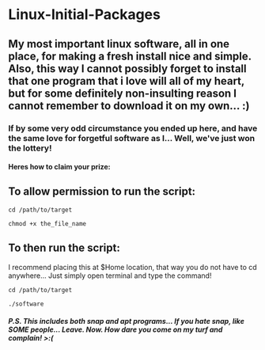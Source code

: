 # Linux-Initial-Packages

## My most important linux software, all in one place, for making a fresh install nice and simple. Also, this way I cannot possibly forget to install that one program that i love will all of my heart, but for some definitely non-insulting reason I cannot remember to download it on my own... :)

### If by some very odd circumstance you ended up here, and have the same love for forgetful software as I... Well, we've just won the lottery!

#### Heres how to claim your prize: 
To allow permission to run the script:
---------------
```
cd /path/to/target

chmod +x the_file_name
```
To then run the script:
------------------
I recommend placing this at $Home location, that way you do not have to cd anywhere... Just simply open terminal and type the command!
```
cd /path/to/target

./software
```

##### P.S. This includes both snap and apt programs... If you hate snap, like *SOME* people... Leave. Now. How dare you come on my turf and complain! >:(
